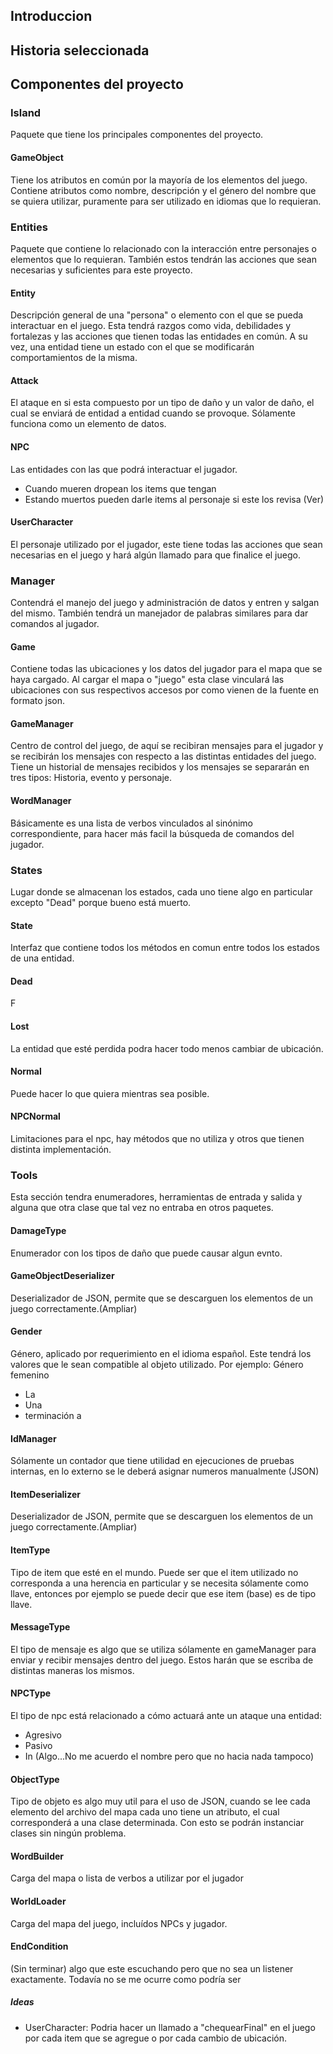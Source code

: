 ## Introduccion


## Historia seleccionada


## Componentes del proyecto

### Island
Paquete que tiene los principales componentes del proyecto. 
#### GameObject
Tiene los atributos en común por la mayoría de los elementos del juego. Contiene atributos como nombre, descripción y el género del nombre que se quiera utilizar, puramente para ser utilizado en idiomas que lo requieran. 

### Entities
Paquete que contiene lo relacionado con la interacción entre personajes o elementos que lo requieran. También estos tendrán las acciones que sean necesarias y suficientes para este proyecto.
#### Entity
Descripción general de una "persona" o elemento con el que se pueda interactuar en el juego. Esta tendrá razgos como vida, debilidades y fortalezas y las acciones que tienen todas las entidades en común. A su vez, una entidad tiene un estado con el que se modificarán comportamientos de la misma.
#### Attack
El ataque en si esta compuesto por un tipo de daño y un valor de daño, el cual se enviará de entidad a entidad cuando se provoque. Sólamente funciona como un elemento de datos.
#### NPC
Las entidades con las que podrá interactuar el jugador.
- Cuando mueren dropean los items que tengan
- Estando muertos pueden darle items al personaje si este los revisa (Ver)

#### UserCharacter
El personaje utilizado por el jugador, este tiene todas las acciones que sean necesarias en el juego y hará algún llamado para que finalice el juego. 

### Manager
Contendrá el manejo del juego y administración de datos y entren y salgan del mismo. También tendrá un manejador de palabras similares para dar comandos al jugador.

#### Game
Contiene todas las ubicaciones y los datos del jugador para el mapa que se haya cargado. Al cargar el mapa o "juego" esta clase vinculará las ubicaciones con sus respectivos accesos por como vienen de la fuente en formato json.

#### GameManager
Centro de control del juego, de aquí se recibiran mensajes para el jugador y se recibirán los mensajes con respecto a las distintas entidades del juego. Tiene un historial de mensajes recibidos y los mensajes se separarán en tres tipos: Historia, evento y personaje.

#### WordManager
Básicamente es una lista de verbos vinculados al sinónimo correspondiente, para hacer más facil la búsqueda de comandos del jugador. 

### States
Lugar donde se almacenan los estados, cada uno tiene algo en particular excepto "Dead" porque bueno está muerto.
#### State
Interfaz que contiene todos los métodos en comun entre todos los estados de una entidad.
#### Dead
F
#### Lost
La entidad que esté perdida podra hacer todo menos cambiar de ubicación.
#### Normal
Puede hacer lo que quiera mientras sea posible.
#### NPCNormal
Limitaciones para el npc, hay métodos que no utiliza y otros que tienen distinta implementación.

### Tools
Esta sección tendra enumeradores, herramientas de entrada y salida y alguna que otra clase que tal vez no entraba en otros paquetes.

#### DamageType
Enumerador con los tipos de daño que puede causar algun evnto.
#### GameObjectDeserializer
Deserializador de JSON, permite que se descarguen los elementos de un juego correctamente.(Ampliar)
#### Gender
Género, aplicado por requerimiento en el idioma español. Este tendrá los valores que le sean compatible al objeto utilizado. Por ejemplo:
Género femenino
- La
- Una
- terminación a

#### IdManager
Sólamente un contador que tiene utilidad en ejecuciones de pruebas internas, en lo externo se le deberá asignar numeros manualmente (JSON)
#### ItemDeserializer
Deserializador de JSON, permite que se descarguen los elementos de un juego correctamente.(Ampliar)
#### ItemType
Tipo de item que esté en el mundo. Puede ser que el item utilizado no corresponda a una herencia en particular y se necesita sólamente como llave, entonces por ejemplo se puede decir que ese item (base) es de tipo llave.
#### MessageType
El tipo de mensaje es algo que se utiliza sólamente en gameManager para enviar y recibir mensajes dentro del juego. Estos harán que se escriba de distintas maneras los mismos.
#### NPCType
El tipo de npc está relacionado a cómo actuará ante un ataque una entidad:
- Agresivo
- Pasivo
- In (Algo...No me acuerdo el nombre pero que no hacia nada tampoco)

#### ObjectType
Tipo de objeto es algo muy util para el uso de JSON, cuando se lee cada elemento del archivo del mapa cada uno tiene un atributo, el cual corresponderá a una clase determinada. Con esto se podrán instanciar clases sin ningún problema.

#### WordBuilder
Carga del mapa o lista de verbos a utilizar por el jugador
#### WorldLoader
Carga del mapa del juego, incluídos NPCs y jugador.

#### EndCondition
(Sin terminar) algo que este escuchando pero que no sea un listener exactamente. Todavía no se me ocurre como podría ser

##### Ideas
- UserCharacter: Podria hacer un llamado a "chequearFinal" en el juego por cada item que se agregue o por cada cambio de ubicación. 
